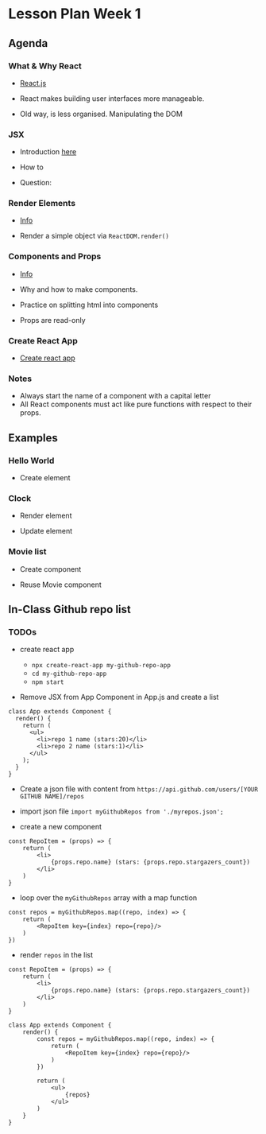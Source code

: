 # Lesson Plan Week 1

## Agenda

### What & Why React

- [React.js](https://reactjs.org/)

- React makes building user interfaces more manageable.
- Old way, is less organised. Manipulating the DOM

### JSX

- Introduction [here](https://reactjs.org/docs/introducing-jsx.html)

- How to

- Question: 

### Render Elements

- [Info](https://reactjs.org/docs/rendering-elements.html)

- Render a simple object via ```ReactDOM.render()```

### Components and Props

- [Info](https://reactjs.org/docs/components-and-props.html)

- Why and how to make components.
- Practice on splitting html into components
- Props are read-only

### Create React App

- [Create react app](https://github.com/facebook/create-react-app)


### Notes

- Always start the name of a component with a capital letter
- All React components must act like pure functions with respect to their props.

## Examples

### Hello World

- Create element

### Clock

- Render element

- Update element

### Movie list

- Create component

- Reuse Movie component


## In-Class Github repo list

### TODOs

- create react app 
    - `npx create-react-app my-github-repo-app`
    - `cd my-github-repo-app`
    - `npm start`

- Remove JSX from App Component in App.js and create a list
```
class App extends Component {
  render() {
    return (
      <ul>
        <li>repo 1 name (stars:20)</li>
        <li>repo 2 name (stars:1)</li>
      </ul>
    );
  }
}
```

- Create a json file with content from `https://api.github.com/users/[YOUR GITHUB NAME]/repos`

- import json file `import myGithubRepos from './myrepos.json';`

- create a new component
```
const RepoItem = (props) => {
    return (
        <li>
            {props.repo.name} (stars: {props.repo.stargazers_count})
        </li>
    )
}
```

- loop over the `myGithubRepos` array with a map function
```
const repos = myGithubRepos.map((repo, index) => {
    return (
        <RepoItem key={index} repo={repo}/>
    )
})
```

- render `repos` in the list
```
const RepoItem = (props) => {
    return (
        <li>
            {props.repo.name} (stars: {props.repo.stargazers_count})
        </li>
    )
}

class App extends Component {
    render() {
        const repos = myGithubRepos.map((repo, index) => {
            return (
                <RepoItem key={index} repo={repo}/>
            )
        })

        return (
            <ul>
                {repos}
            </ul>
        )
    }
}
```